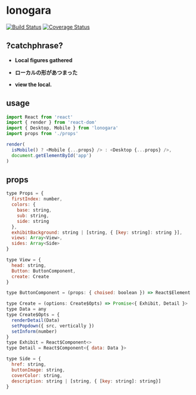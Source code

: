 # lonogara

[![Build Status]()]()
[![Coverage Status]()]()

## ?catchphrase?

* **Local figures gathered**

* **ローカルの形があつまった**

* **view the local.**

## usage

```js
import React from 'react'
import { render } from 'react-dom'
import { Desktop, Mobile } from 'lonogara'
import props from './props'

render(
  isMobile() ? <Mobile {...props} /> : <Desktop {...props} />,
  document.getElementById('app')
)
```

## props

```js
type Props = {
  firstIndex: number,
  colors: {
    base: string,
    sub: string,
    side: string
  },
  exhibitBackground: string | [string, { [key: string]: string }],
  views: Array<View>,
  sides: Array<Side>
}

type View = {
  head: string,
  Button: ButtonComponent,
  create: Create
}

type ButtonComponent = (props: { choised: boolean }) => React$Element

type Create = (options: Create$Opts) => Promise<{ Exhibit, Detail }>
type Data = any
type Create$Opts = {
  renderDetail(Data)
  setPopdown({ src, vertically })
  setInform(number)
}
type Exhibit = React$Component<>
type Detail = React$Component<{ data: Data }>

type Side = {
  href: string,
  buttonImage: string,
  coverColor: string,
  description: string | [string, { [key: string]: string}]
}
```

<!-- ## development flow -->

<!-- ## Installation
```shell
```
## Usage
```js
```
## API
## License
MIT (http://opensource.org/licenses/MIT) -->
